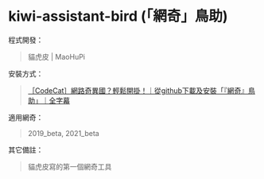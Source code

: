 # kiwi-assistant-bird (「網奇」鳥助)

程式開發：
> 貓虎皮 | MaoHuPi

安裝方式：
> [［CodeCat］網路奇異國？輕鬆開掛！｜從github下載及安裝「『網奇』鳥助」｜全字幕](https://www.youtube.com/watch?v=dpHjkkmJzBc "在 YouTube 上觀看")

適用網奇：
> 2019_beta, 2021_beta

其它備註：
> 貓虎皮寫的第一個網奇工具
